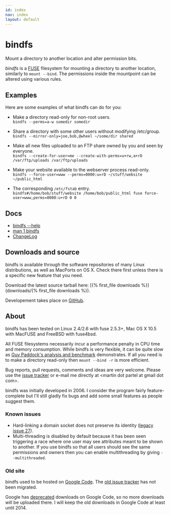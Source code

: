 ```yaml
---
id: index
nav: index
layout: default
---
```


# bindfs

<p class="lead">
  Mount a directory to another location and alter permission bits.
</p>

      
*bindfs* is a [FUSE](http://fuse.sourceforge.net/) filesystem for mounting a directory to another location, similarly to `mount --bind`. The permissions inside the mountpoint can be altered using various rules.

## Examples

Here are some examples of what bindfs can do for you:

* Make a directory read-only for non-root users.<br />
  `bindfs --perms=a-w somedir somedir`

* Share a directory with some other users without modifying /etc/group.<br />
  `bindfs --mirror-only=joe,bob,@wheel ~/some/dir shared`

* Make all new files uploaded to an FTP share owned by you and seen by everyone.<br />
  `bindfs --create-for-user=me --create-with-perms=u+rw,a+rD /var/ftp/uploads /var/ftp/uploads`

* Make your website available to the webserver process read-only.<br />
  `bindfs --force-user=www --perms=0000:u=rD ~/stuff/website ~/public_html`

* The corresponding `/etc/fstab` entry.<br />
  `bindfs#/home/bob/stuff/website /home/bob/public_html fuse force-user=www,perms=0000:u+rD 0 0`

## Docs

* [<span>bindfs --help</span>](docs/bindfs-help.txt)
* [man 1 bindfs](docs/bindfs.1.html)
* [ChangeLog](docs/ChangeLog.utf8.txt)

## Downloads and source

bindfs is available through the software repositories of many Linux distributions, as well as MacPorts on OS X. Check there first unless there is a specific new feature that you need.

Download the latest source tarball here: [{% first_file downloads %}](downloads/{% first_file downloads %}).

Developement takes place on [GitHub](https://github.com/mpartel/bindfs).

## About

bindfs has been tested on Linux 2.4/2.6 with fuse 2.5.3+, Mac OS X 10.5 with MacFUSE and FreeBSD with fuse4bsd.

All FUSE filesystems necessarily incur a performance penalty in CPU time and memory consumption. While bindfs is very flexible, it can be quite slow as [Guy Paddock's analysis and benchmark](http://www.redbottledesign.com/node/2495) demonstrates. If all you need is to make a directory read-only then `mount --bind -r` is more efficient.

Bug reports, pull requests, comments and ideas are very welcome. Please use the [issue tracker](https://github.com/mpartel/bindfs/issues) or e-mail me directly at &lt;martin dot partel at gmail dot com&gt;.

bindfs was initially developed in 2006. I consider the program fairly feature-complete but I'll still gladly fix bugs and add some small features as people suggest them.

### Known issues

* Hard-linking a domain socket does not preserve its identity ([legacy issue 27](https://code.google.com/p/bindfs/issues/detail?id=27)).
* Multi-threading is disabled by default because it has been seen triggering a race where one user may see attributes meant to be shown to another. If you use bindfs so that all users should see the same permissions and owners then you can enable multithreading by giving `--multithreaded`.

### Old site

bindfs used to be hosted on [Google Code](https://code.google.com/p/bindfs/). The [old issue tracker](https://code.google.com/p/bindfs/issues/list) has not been migrated.

Google has [deprecated](http://google-opensource.blogspot.fi/2013/05/a-change-to-google-code-download-service.html) downloads on Google Code, so no more downloads will be uploaded there. I will keep the old downloads in Google Code at least until 2014.

